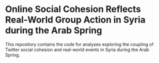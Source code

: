 # Online Social Cohesion Reflects Real-World Group Action in Syria during the Arab Spring

This repository contains the code for analyses exploring the coupling of Twitter social cohesion and real-world events in Syria during the Arab Spring.
